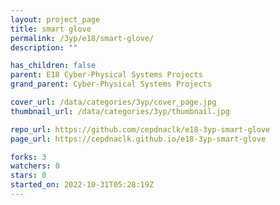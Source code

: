 ```yaml
---
layout: project_page
title: smart glove
permalink: /3yp/e18/smart-glove/
description: ""

has_children: false
parent: E18 Cyber-Physical Systems Projects
grand_parent: Cyber-Physical Systems Projects

cover_url: /data/categories/3yp/cover_page.jpg
thumbnail_url: /data/categories/3yp/thumbnail.jpg

repo_url: https://github.com/cepdnaclk/e18-3yp-smart-glove
page_url: https://cepdnaclk.github.io/e18-3yp-smart-glove

forks: 3
watchers: 0
stars: 0
started_on: 2022-10-31T05:28:19Z
---
```



